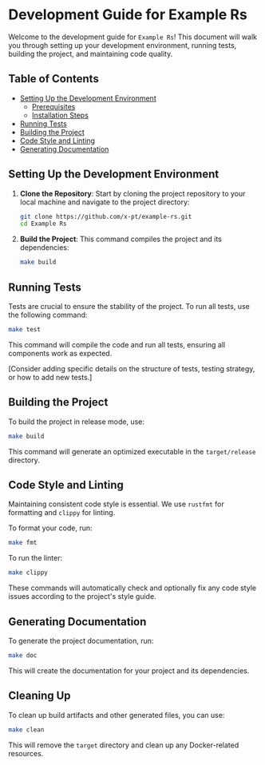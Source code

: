 # Development Guide for Example Rs

Welcome to the development guide for `Example Rs`!
This document will walk you through setting up your development environment, running tests, building the project, and maintaining code quality.

## Table of Contents

- [Setting Up the Development Environment](#setting-up-the-development-environment)
    - [Prerequisites](#prerequisites)
    - [Installation Steps](#installation-steps)
- [Running Tests](#running-tests)
- [Building the Project](#building-the-project)
- [Code Style and Linting](#code-style-and-linting)
- [Generating Documentation](#generating-documentation)

## Setting Up the Development Environment

1. **Clone the Repository**: Start by cloning the project repository to your local machine and navigate to the project directory:

    ```bash
    git clone https://github.com/x-pt/example-rs.git
    cd Example Rs
    ```

2. **Build the Project**: This command compiles the project and its dependencies:

    ```bash
    make build
    ```

## Running Tests

Tests are crucial to ensure the stability of the project. To run all tests, use the following command:

```bash
make test
```

This command will compile the code and run all tests, ensuring all components work as expected.

[Consider adding specific details on the structure of tests, testing strategy, or how to add new tests.]

## Building the Project

To build the project in release mode, use:

```bash
make build
```

This command will generate an optimized executable in the `target/release` directory.

## Code Style and Linting

Maintaining consistent code style is essential. We use `rustfmt` for formatting and `clippy` for linting.

To format your code, run:

```bash
make fmt
```

To run the linter:

```bash
make clippy
```

These commands will automatically check and optionally fix any code style issues according to the project's style guide.

## Generating Documentation

To generate the project documentation, run:

```bash
make doc
```

This will create the documentation for your project and its dependencies.

## Cleaning Up

To clean up build artifacts and other generated files, you can use:

```bash
make clean
```

This will remove the `target` directory and clean up any Docker-related resources.

